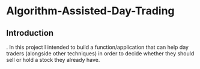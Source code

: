# Algorithm-Assisted-Day-Trading
## Introduction
. In this project I intended to build a function/application that can help day traders (alongside other techniques)
in order to decide whether they should sell or hold a stock they already have.

